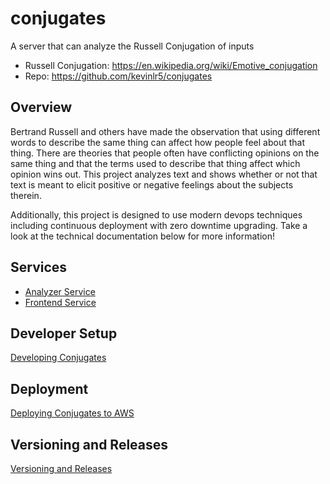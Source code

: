 # conjugates

A server that can analyze the Russell Conjugation of inputs

- Russell Conjugation: https://en.wikipedia.org/wiki/Emotive_conjugation
- Repo: https://github.com/kevinlr5/conjugates

## Overview

Bertrand Russell and others have made the observation that using different words to describe the same thing can affect how people feel about that thing. There are theories that people often have conflicting opinions on the same thing and that the terms used to describe that thing affect which opinion wins out. This project analyzes text and shows whether or not that text is meant to elicit positive or negative feelings about the subjects therein.

Additionally, this project is designed to use modern devops techniques including continuous deployment with zero downtime upgrading. Take a look at the technical documentation below for more information!

## Services

- [Analyzer Service](docs/analyzer.md)
- [Frontend Service](docs/frontend.md)

## Developer Setup

[Developing Conjugates](docs/development.md)

## Deployment

[Deploying Conjugates to AWS](docs/deployment.md)

## Versioning and Releases

[Versioning and Releases](docs/versioning.md)